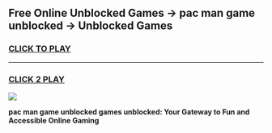 
## Free Online Unblocked Games → pac man game unblocked → Unblocked Games
<h3>
<a href="https://premium.freeplayer.one?title=pac_man_game_unblocked&ref=21F">CLICK TO PLAY</a></h3>
<hr>

<h3>
<a href="https://premium.freeplayer.one?title=pac_man_game_unblocked&ref=21F">CLICK 2 PLAY</a>
  
</h3>

<a href="https://premium.freeplayer.one?title=pac_man_game_unblocked&ref=21F/"><img src="https://clearcache.store/games.png"></a>


**pac man game unblocked games unblocked: Your Gateway to Fun and Accessible Online Gaming**
